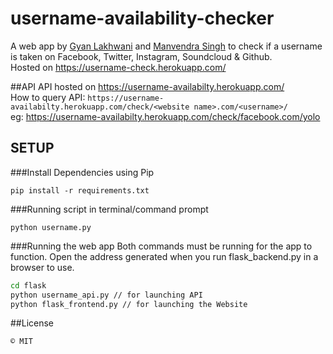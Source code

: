 # username-availability-checker
A web app by [Gyan Lakhwani](https://github.com/gyanl) and [Manvendra Singh](https://github.com/manu-chroma) to check if a username is taken on Facebook, Twitter, Instagram, Soundcloud & Github.  
Hosted on https://username-check.herokuapp.com/   

##API
API hosted on https://username-availabilty.herokuapp.com/   
How to query API: ```https://username-availabilty.herokuapp.com/check/<website name>.com/<username>/  ```   
eg: https://username-availabilty.herokuapp.com/check/facebook.com/yolo 

## SETUP

###Install Dependencies using Pip
```
pip install -r requirements.txt
```

###Running script in terminal/command prompt
```
python username.py
```

###Running the web app
Both commands must be running for the app to function. Open the address generated when you run flask_backend.py in a browser to use.
```bash
cd flask
python username_api.py // for launching API
python flask_frontend.py // for launching the Website
```

##License
```
© MIT
```
